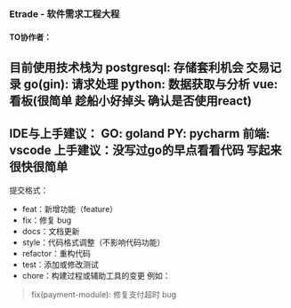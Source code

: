 ### Etrade - 软件需求工程大程
#### TO协作者： 
目前使用技术栈为
postgresql: 存储套利机会 交易记录
go(gin): 请求处理
python: 数据获取与分析
vue: 看板(很简单 趁船小好掉头 确认是否使用react)
---
IDE与上手建议：
GO: goland 
PY: pycharm
前端: vscode
上手建议：没写过go的早点看看代码 写起来很快很简单
---
提交格式：
- feat：新增功能（feature）
- fix：修复 bug
- docs：文档更新
- style：代码格式调整（不影响代码功能）
- refactor：重构代码
- test：添加或修改测试
- chore：构建过程或辅助工具的变更
例如：
> fix(payment-module): 修复支付超时 bug